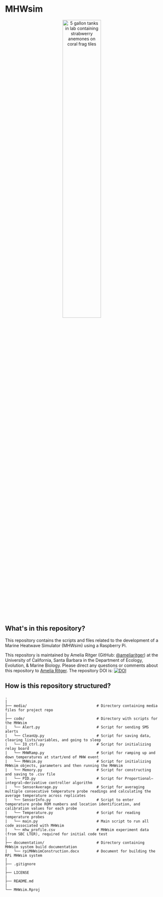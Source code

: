 # MHWsim 

<p align="center"><img src="/media/mhw_tanks.png" alt="5 gallon tanks in lab containing strabwerry anemones on coral frag tiles" width="50%"/></p>

## What's in this repository?
This repository contains the scripts and files related to the development of a Marine Heatwave Simulator (MHWsim) using a Raspberry Pi.

This repository is maintained by Amelia Ritger (GitHub: [@ameliaritger](https://github.com/ameliaritger)) at the University of California, Santa Barbara in the Department of Ecology, Evolution, & Marine Biology. Please direct any questions or comments about this repository to [Amelia Ritger](mailto:aritger@ucsb.edu). The repository DOI is: [![DOI](https://zenodo.org/badge/DOI/10.5281/zenodo.5520736.svg)](https://doi.org/10.5281/zenodo.5520736)

## How is this repository structured?
```
.
|
├── media/                                # Directory containing media files for project repo
|
├── code/                                 # Directory with scripts for the MHWsim
|   └── Alert.py                          # Script for sending SMS alerts
|   └── CleanUp.py                        # Script for saving data, clearing lists/variables, and going to sleep
|   └── IO_ctrl.py                        # Script for initializing relay board
|   └── MHWRamp.py                        # Script for ramping up and down temperatures at start/end of MHW event
|   └── MHWsim.py                         # Script for initializing MHWsim objects, parameters and then running the MHWsim 
|   └── Memory.py                         # Script for constructing and saving to .csv file
|   └── PID.py                            # Script for Proportional–integral–derivative controller algorithm
|   └── SensorAverage.py                  # Script for averaging multiple consecutive temperature probe readings and calculating the average temperature across replicates
|   └── SensorInfo.py                     # Script to enter temperature probe ROM numbers and location identification, and calibration values for each probe
|   └── Temperature.py                    # Script for reading temperature probes
|   └── main.py                           # Main script to run all code associated with MHWsim
|   └── mhw_profile.csv                   # MHWsim experiment data (from SBC LTER), required for initial code test
|
├── documentation/                        # Directory containing MHWsim system build documentation
|   └── rpiMHWsimConstruction.docx        # Document for building the RPi MHWsim system
|
├── .gitignore
|
├── LICENSE
|
├── README.md
|
└── MHWsim.Rproj
```
